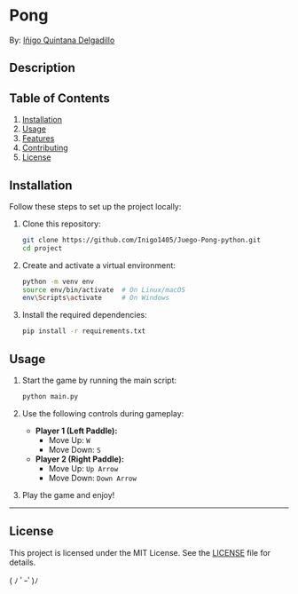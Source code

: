 # Pong
By: [Iñigo Quintana Delgadillo](https://github.com/Inigo1405)

## Description


## Table of Contents
1. [Installation](#installation)
2. [Usage](#usage)
3. [Features](#features)
4. [Contributing](#contributing)
5. [License](#license)

## Installation  
Follow these steps to set up the project locally:  

1. Clone this repository:  
   ```bash
   git clone https://github.com/Inigo1405/Juego-Pong-python.git 
   cd project
   ```

2. Create and activate a virtual environment:  
   ```bash
   python -m venv env
   source env/bin/activate  # On Linux/macOS
   env\Scripts\activate     # On Windows
   ```

3. Install the required dependencies:  
   ```bash
   pip install -r requirements.txt
   ```  

## Usage  
1. Start the game by running the main script:  
   ```bash
   python main.py
   ```

2. Use the following controls during gameplay:  
   - **Player 1 (Left Paddle):**  
     - Move Up: `W`  
     - Move Down: `S`  
   - **Player 2 (Right Paddle):**  
     - Move Up: `Up Arrow`  
     - Move Down: `Down Arrow`  

3. Play the game and enjoy!  

---

## License
This project is licensed under the MIT License. See the [LICENSE](LICENSE) file for details.


( ﾉ ﾟｰﾟ)ﾉ
